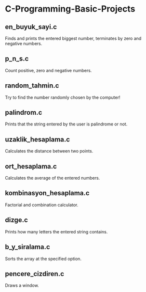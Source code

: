 # C-Programming-Basic-Projects

## en_buyuk_sayi.c
Finds and prints the entered biggest number, terminates by zero and negative numbers.

## p_n_s.c
Count positive, zero and negative numbers.

## random_tahmin.c
Try to find the number randomly chosen by the computer!

## palindrom.c
Prints that the string entered by the user is palindrome or not.

## uzaklik_hesaplama.c
Calculates the distance between two points.

## ort_hesaplama.c
Calculates the average of the entered numbers.

## kombinasyon_hesaplama.c
Factorial and combination calculator.

## dizge.c
Prints how many letters the entered string contains.

## b_y_siralama.c
Sorts the array at the specified option.

## pencere_cizdiren.c
Draws a window.